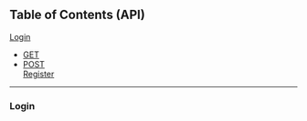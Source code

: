 ## Table of Contents (API)
[Login](#Login)</br>
* [GET](#Login)</br>
* [POST](#Login)</br>
[Register](#Register)  


---

### Login

